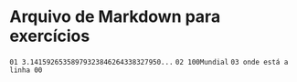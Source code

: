 # Arquivo de Markdown para exercícios

`01 3.14159265358979323846264338327950...`
`02 100Mundial`
`03 onde está a linha 00`
